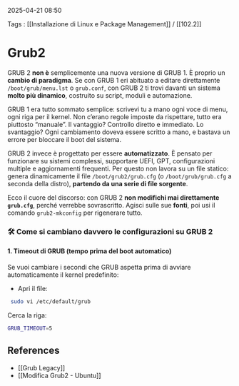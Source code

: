 2025-04-21 08:50

Tags : [[Installazione di Linux e Package Management]] / [[102.2]]

# Grub2

GRUB 2 **non è** semplicemente una nuova versione di GRUB 1. È proprio un **cambio di paradigma**. Se con GRUB 1 eri abituato a editare direttamente `/boot/grub/menu.lst` o `grub.conf`, con GRUB 2 ti trovi davanti un sistema **molto più dinamico**, costruito su script, moduli e automazione.

GRUB 1 era tutto sommato semplice: scrivevi tu a mano ogni voce di menu, ogni riga per il kernel. Non c’erano regole imposte da rispettare, tutto era piuttosto “manuale”. Il vantaggio? Controllo diretto e immediato. Lo svantaggio? Ogni cambiamento doveva essere scritto a mano, e bastava un errore per bloccare il boot del sistema.

GRUB 2 invece è progettato per essere **automatizzato**. È pensato per funzionare su sistemi complessi, supportare UEFI, GPT, configurazioni multiple e aggiornamenti frequenti. Per questo non lavora su un file statico: genera dinamicamente il file `/boot/grub2/grub.cfg` (o `/boot/grub/grub.cfg` a seconda della distro), **partendo da una serie di file sorgente**.

Ecco il cuore del discorso: con GRUB 2 **non modifichi mai direttamente `grub.cfg`**, perché verrebbe sovrascritto. Agisci sulle sue **fonti**, poi usi il comando `grub2-mkconfig` per rigenerare tutto.

### 🛠️ **Come si cambiano davvero le configurazioni su GRUB 2**


#### 1. **Timeout di GRUB (tempo prima del boot automatico)**

Se vuoi cambiare i secondi che GRUB aspetta prima di avviare automaticamente il kernel predefinito:

- Apri il file:

```bash
 sudo vi /etc/default/grub
```

Cerca la riga:

```bash
GRUB_TIMEOUT=5
```
## References

- [[Grub Legacy]]
- [[Modifica Grub2 - Ubuntu]]
